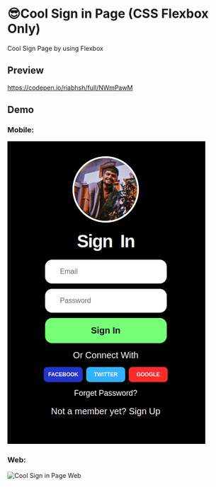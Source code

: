 # 😎Cool Sign in Page (CSS Flexbox Only)
Cool Sign Page by using Flexbox

## Preview
https://codepen.io/riabhsh/full/NWmPawM

## Demo
### Mobile:
![Cool Sign in Page Mobile](https://raw.githubusercontent.com/riabhsh/Sign-in-page-CSS-Flexbox-Only/main/Screenshot%20sign%20in%20page%20mobile.png)

### Web:
![Cool Sign in Page Web](https://raw.githubusercontent.com/riabhsh/Sign-in-page-CSS-Flexbox-Only/main/Screenshot%20sign%20in%20page%20wb.png)


